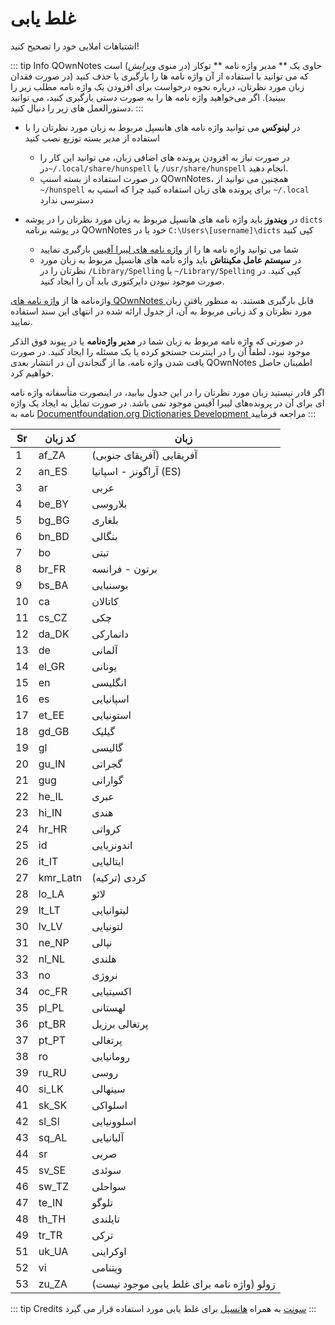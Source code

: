# غلط یابی

اشتباهات املایی خود را تصحیح کنید!

::: tip Info
QOwnNotes حاوی یک ** مدیر واژه نامه ** توکار (در منوی *ویرایش*) است که می توانید با استفاده از آن واژه نامه ها را بارگیری یا حذف کنید (در صورت فقدان زبان مورد نظرتان، درباره نحوه درخواست برای افزودن یک واژه نامه مطلب زیر را ببینید). اگر می‌خواهید واژه نامه ها را به صورت دستی بارگیری کنید، می توانید دستورالعمل های زیر را دنبال کنید.
:::

- در **لینوکس** می توانید واژه نامه های هانسپل مربوط به زبان مورد نظرتان را با استفاده از مدیر بسته توزیع نصب کنید
    - در صورت نیاز به افزودن پرونده های اضافی زبان، می توانید این کار را در`
~/.local/share/hunspell
` یا `
/usr/share/hunspell
` انجام دهید.
    - در صورت استفاده از بسته اسنپ QOwnNotes، همچنین می توانید از `
~/hunspell
` برای پرونده های زبان استفاده کنید چرا که اسنپ به `
~/.local
` دسترسی ندارد

- در **ویندوز** باید واژه نامه های هانسپل مربوط به زبان مورد نظرتان را در پوشه `
dicts
` در پوشه برنامه QOwnNotes خود یا در `
C:\Users\[username]\dicts
` کپی کنید
    - شما می توانید واژه نامه ها را از [واژه نامه های لیبرا آفیس](https://github.com/LibreOffice/dictionaries) بارگیری نمایید
    - در **سیستم عامل مکینتاش** باید واژه نامه های هانسپل مربوط به زبان مورد نظرتان را در `
/Library/Spelling
` یا `
~/Library/Spelling
` کپی کنید. در صورت موجود نبودن دایرکتوری باید آن را ایجاد کنید.

واژه‌نامه ها از [واژه نامه های QOwnNotes ](https://github.com/qownnotes/dictionaries) قابل بارگیری هستند. به منظور یافتن زبان مورد نظرتان و کد زبانی مربوط به آن، از جدول ارائه شده در انتهای این سند استفاده نمایید.

در صورتی که واژه نامه مربوط به زبان شما در **مدیر واژه‌نامه** یا در پیوند فوق الذکر موجود نبود، لطفاً آن را در اینترنت جستجو کرده یا یک مسئله را ایجاد کنید. در صورت یافت شدن واژه نامه، ما از گنجاندن آن در انتشار بعدی QOwnNotes اطمینان حاصل خواهیم کرد.

اگر قادر نیستید زبان مورد نظرتان را در این جدول بیابید، در اینصورت متأسفانه واژه نامه ای برای آن در پرونده‌های لیبرا آفیس موجود نمی باشد. در صورت تمایل به ایجاد یک واژه نامه به [ Documentfoundation.org Dictionaries Development ](https://wiki.documentfoundation.org/Development/Dictionaries) مراجعه فرمایید
:::

| Sr | کد زبان  | زبان                                      |
| -- | -------- | ----------------------------------------- |
| 1  | af_ZA    | آفریقایی (آفریقای جنوبی)                  |
| 2  | an_ES    | آراگونز - اسپانیا (ES)                    |
| 3  | ar       | عربی                                      |
| 4  | be_BY    | بلاروسی                                   |
| 5  | bg_BG    | بلغاری                                    |
| 6  | bn_BD    | بنگالی                                    |
| 7  | bo       | تبتی                                      |
| 8  | br_FR    | برتون - فرانسه                            |
| 9  | bs_BA    | بوسنیایی                                  |
| 10 | ca       | کاتالان                                   |
| 11 | cs_CZ    | چکی                                       |
| 12 | da_DK    | دانمارکی                                  |
| 13 | de       | آلمانی                                    |
| 14 | el_GR    | یونانی                                    |
| 15 | en       | انگلیسی                                   |
| 16 | es       | اسپانیایی                                 |
| 17 | et_EE    | استونیایی                                 |
| 18 | gd_GB    | گیلیک                                     |
| 19 | gl       | گالیسی                                    |
| 20 | gu_IN    | گجراتی                                    |
| 21 | gug      | گوارانی                                   |
| 22 | he_IL    | عبری                                      |
| 23 | hi_IN    | هندی                                      |
| 24 | hr_HR    | کرواتی                                    |
| 25 | id       | اندونزیایی                                |
| 26 | it_IT    | ایتالیایی                                 |
| 27 | kmr_Latn | کردی (ترکیه)                              |
| 28 | lo_LA    | لائو                                      |
| 29 | lt_LT    | لیتوانیایی                                |
| 30 | lv_LV    | لتونیایی                                  |
| 31 | ne_NP    | نپالی                                     |
| 32 | nl_NL    | هلندی                                     |
| 33 | no       | نروژی                                     |
| 34 | oc_FR    | اکسیتیایی                                 |
| 35 | pl_PL    | لهستانی                                   |
| 36 | pt_BR    | پرتغالی برزیل                             |
| 37 | pt_PT    | پرتغالی                                   |
| 38 | ro       | رومانیایی                                 |
| 39 | ru_RU    | روسی                                      |
| 40 | si_LK    | سینهالی                                   |
| 41 | sk_SK    | اسلواکی                                   |
| 42 | sl_Sl    | اسلوونیایی                                |
| 43 | sq_AL    | آلبانیایی                                 |
| 44 | sr       | صربی                                      |
| 45 | sv_SE    | سوئدی                                     |
| 46 | sw_TZ    | سواحلی                                    |
| 47 | te_IN    | تلوگو                                     |
| 48 | th_TH    | تایلندی                                   |
| 49 | tr_TR    | ترکی                                      |
| 51 | uk_UA    | اوکراینی                                  |
| 52 | vi       | ویتنامی                                   |
| 53 | zu_ZA    | زولو (واژه نامه برای غلط یابی موجود نیست) |

::: tip
Credits [سونت](https://github.com/KDE/sonnet) به همراه [هانسپل](https://hunspell.github.io/) برای غلط یابی مورد استفاده قرار می گیرد
:::
